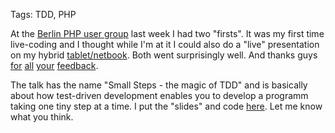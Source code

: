 Tags: TDD, PHP

At the [Berlin PHP user group][bephpug] last week I had two "firsts". It was my first time live-coding and I thought while I'm at it I could also do a "live" presentation on my hybrid [tablet/netbook][t500]. Both went surprisingly well. And thanks guys [for][comment1] [all][comment2] [your][comment3] [feedback][comment4].

The talk has the name "Small Steps - the magic of TDD" and is basically about how test-driven development enables you to develop a programm taking one tiny step at a time. I put the "slides" and code [here][talk]. Let me know what you think.

[bephpug]: http://bephpug.de
[t500]: http://www.samsung.com/us/computer/pcs/XE500T1C-A05US
[talk]: static/res/Nikolas_Martens_Small_steps__bephpug.zip
[comment1]: https://twitter.com/__edorian/status/385123964148019200
[comment2]: https://twitter.com/klimpong/status/385109934956093440
[comment3]: https://twitter.com/bephpug/status/385107357145239552
[comment4]: https://twitter.com/localheinz/status/385276391639773184